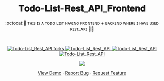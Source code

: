 
 <h1 align="center">𝐓𝐨𝐝𝐨-𝐋𝐢𝐬𝐭-𝐑𝐞𝐬𝐭_𝐀𝐏𝐈_𝐅𝐫𝐨𝐧𝐭𝐞𝐧𝐝</h1>
<p align="center">
:octocat:🌟 ᴛʜɪꜱ ɪꜱ ᴀ ᴛᴏᴅᴏ ʟɪꜱᴛ ʜᴀᴠɪɴɢ ꜰʀᴏɴᴛᴇɴᴅ + ʙᴀᴄᴋᴇɴᴅ ᴡʜᴇʀᴇ ɪ ʜᴀᴠᴇ ᴜꜱᴇᴅ ʀᴇꜱᴛ_ᴀᴘɪ 🎯🚀<p><br>
<a href="https://github.com/ashish2030/Todo-List_Rest_API_Frontend/fork" target="blank">


<p align="center">
   <img src="https://img.shields.io/github/forks/ashish2030/Todo-List_Rest_API_Frontend?style=flat-square" alt="Todo-List_Rest_API forks"/>
</a>
<a href="https://github.com/ashish2030/Todo-List_Rest_API_Frontend/stargazers" target="blank">
<img src="https://img.shields.io/github/stars/ashish2030/Todo-List_Rest_API_Frontend?style=flat-square" alt="Todo-List_Rest_API"/>
</a>
<a href="https://github.com/ashish2030/Todo-List_Rest_API_Frontend/issues" target="blank">
<img src="https://img.shields.io/github/issues/ashish2030/Todo-List_Rest_API_Frontend?style=flat-square" alt="Todo-List_Rest_API"/>
</a>
<a href="https://github.com/ashish2030/Todo-List_Rest_API_Frontend/pulls" target="blank">
<img src="https://img.shields.io/github/issues-pr/ashish2030/Todo-List_Rest_API_Frontend?style=flat-square" alt="Todo-List_Rest_API"/>
</a>
  </p>
<p align="center"><img src="https://github.com/Ashish2030/Todo-List_Rest_API_Frontend/blob/main/Todo_List_Rest_API/Video/video2.gif"></p>
<p align="center">
    <a href="https://github.com/Ashish2030/Todo-List_Rest_API_Frontend/tree/main/Todo-List_Rest_API_Frontend" target="blank">View Demo</a>
    ·
    <a href="https://github.com/ashish2030/Todo-List_Rest_API_Frontend/issues/new/choose">Report Bug</a>
    ·
    <a href="https://github.com/ashish2030/Todo-List_Rest_API_Frontend/issues/new/choose">Request Feature</a>
</p>


